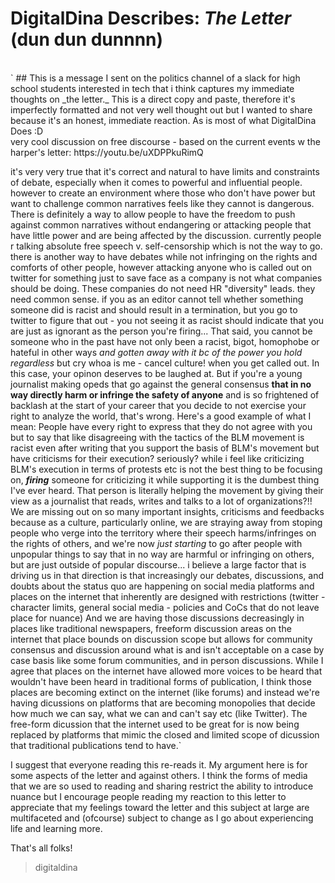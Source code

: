 # DigitalDina Describes: ***The Letter*** (dun dun dunnnn)
<br>
` ## This is a message I sent on the politics channel of a slack for high school students interested in tech that i think captures my immediate thoughts on _the letter._ This is a direct copy and paste, therefore it's imperfectly formatted and not very well thought out but I wanted to share because it's an honest, immediate reaction. As is most of what DigitalDina Does :D
<br>
very cool discussion on free discourse - based on the current events w the harper's letter:
https://youtu.be/uXDPPkuRimQ

it's very very true that it's correct and natural to have limits and constraints of debate, especially when it comes to powerful and influential people. however to create an environment where those who don't have power but want to challenge common narratives feels like they cannot is dangerous.
There is definitely a way to allow people to have the freedom to push against common narratives without endangering or attacking people that have little power and are being affected by the discussion. currently people r talking absolute free speech v. self-censorship which is not the way to go. there is another way to have debates while not infringing on the rights and comforts of other people, however attacking anyone who is called out on twitter for something just to save face as a company is not what companies should be doing.
These companies do not need HR "diversity" leads. they need common sense. if you as an editor cannot tell whether something someone did is racist and should result in a termination, but you go to twitter to figure that out - you not seeing it as racist should indicate that you are just as ignorant as the person you're firing...
That said, you cannot be someone who in the past have not only been a racist, bigot, homophobe or hateful in other ways _and gotten away with it bc of the power you hold regardless_ but cry whoa is me - cancel culture! when you get called out. In this case, your opinon deserves to be laughed at.
But if you're a young journalist making opeds that go against the general consensus **that in no way directly harm or infringe the safety of anyone** and is so frightened of backlash at the start of your career that you decide to not exercise your right to analyze the world, that's wrong.
Here's a good example of what I mean: People have every right to express that they do not agree with you but to say that like disagreeing with the tactics of the BLM movement is racist even after writing that you support the basis of BLM's movement but have criticisms for their execution? seriously? while i feel like criticizing BLM's execution in terms of protests etc is not the best thing to be focusing on, ***firing*** someone for criticizing it while supporting it is the dumbest thing I've ever heard. That person is literally helping the movement by giving their view as a journalist that reads, writes and talks to a lot of organizations?!!
We are missing out on so many important insights, criticisms and feedbacks because as a culture, particularly online, we are straying away from stoping people who verge into the territory where their speech harms/infringes on the rights of others, and we're now *just starting* to go after people with unpopular things to say that in no way are harmful or infringing on others, but are just outside of popular discourse... i believe a large factor that is driving us in that direction is that increasingly our debates, discussions, and doubts about the status quo are happening on social media platforms and places on the internet that inherently are designed with restrictions (twitter - character limits, general social media - policies and CoCs that do not leave place for nuance) And we are having those discussions decreasingly in places like traditional newspapers, freeform discussion areas on the internet that place bounds on discussion scope but allows for community consensus and discussion around what is and isn't acceptable on a case by case basis like some forum communities, and in person discussions. While I agree that places on the internet have allowed more voices to be heard that wouldn't have been heard in traditional forms of publication, I think those places are becoming extinct on the internet (like forums) and instead we're having dicussions on platforms that are becoming monopolies that decide how much we can say, what we can and can't say etc (like Twitter). The free-form dicussion that the internet used to be great for is now being replaced by platforms that mimic the closed and limited scope of dicussion that traditional publications tend to have.`

I suggest that everyone reading this re-reads it. My argument here is for some aspects of the letter and against others. I think the forms of media that we are so used to reading and sharing restrict the ability to introduce nuance but I encourage people reading my reaction to this letter to appreciate that my feelings toward the letter and this subject at large are multifaceted and (ofcourse) subject to change as I go about experiencing life and learning more. 

That's all folks! 

> digitaldina 
